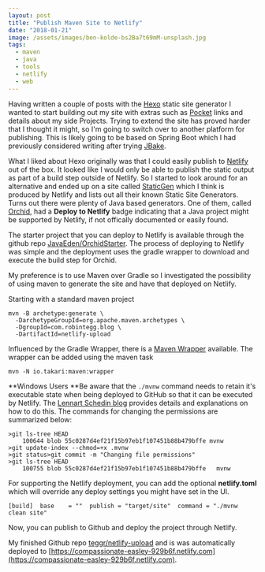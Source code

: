```yaml
---
layout: post
title: "Publish Maven Site to Netlify"
date: "2018-01-21"
image: /assets/images/ben-kolde-bs2Ba7t69mM-unsplash.jpg
tags:
  - maven
  - java
  - tools
  - netlify
  - web
---
```

Having written a couple of posts with the [Hexo](https://hexo.io/) static site generator I wanted to start building out my site with extras such as [Pocket](https://getpocket.com/) links and details about my side Projects. Trying to extend the site has proved harder that I thought it might, so I'm going to switch over to another platform for publishing. This is likely going to be based on Spring Boot which I had previously considered writing after trying [JBake](http://jbake.org/).

What I liked about Hexo originally was that I could easily publish to [Netlify](https://www.netlify.com/) out of the box. It looked like I would only be able to publish the static output as part of a build step outside of Netlify. So I started to look around for an alternative and ended up on a site called [StaticGen](https://www.staticgen.com/) which I think is produced by Netlify and lists out all their known Static Site Generators. Turns out there were plenty of Java based generators. One of them, called [Orchid](https://javaeden.github.io/Orchid/latest/OrchidCore/), had a **Deploy to Netlify** badge indicating that a Java project might be supported by Netlify, if not offically documented or easily found.

The starter project that you can deploy to Netlify is available through the github repo [JavaEden/OrchidStarter](https://github.com/JavaEden/OrchidStarter). The process of deploying to Netlify was simple and the deployment uses the gradle wrapper to download and execute the build step for Orchid.

My preference is to use Maven over Gradle so I investigated the possibility of using maven to generate the site and have that deployed on Netlify.

Starting with a standard maven project

```
mvn -B archetype:generate \
  -DarchetypeGroupId=org.apache.maven.archetypes \
  -DgroupId=com.robintegg.blog \
  -DartifactId=netlify-upload
```

Influenced by the Gradle Wrapper, there is a [Maven Wrapper](https://github.com/takari/maven-wrapper) available. The wrapper can be added using the maven task

```
mvn -N io.takari:maven:wrapper
```

**Windows Users **Be aware that the `./mvnw` command needs to retain it's executable state when being deployed to GitHub so that it can be executed by Netlify. The [Lennart Schedin blog](http://blog.lesc.se/2011/11/how-to-change-file-premissions-in-git.html) provides details and explanations on how to do this. The commands for changing the permissions are summarized below:

```
>git ls-tree HEAD
    100644 blob 55c0287d4ef21f15b97eb1f107451b88b479bffe mvnw
>git update-index --chmod=+x .mvnw
>git status>git commit -m "Changing file permissions"
>git ls-tree HEAD
    100755 blob 55c0287d4ef21f15b97eb1f107451b88b479bffe   mvnw
```

For supporting the Netlify deployment, you can add the optional **netlify.toml** which will override any deploy settings you might have set in the UI.

```
[build]  base    = ""  publish = "target/site"  command = "./mvnw clean site"
```

Now, you can publish to Github and deploy the project through Netlify.

My finished Github repo [teggr/netlify-upload](https://github.com/teggr/netlify-upload) and is was automatically deployed to [https://compassionate-easley-929b6f.netlify.com](https://compassionate-easley-929b6f.netlify.com).
